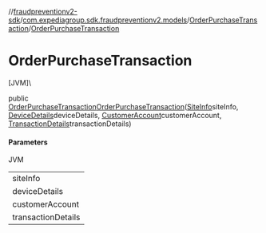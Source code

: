 //[fraudpreventionv2-sdk](../../../index.md)/[com.expediagroup.sdk.fraudpreventionv2.models](../index.md)/[OrderPurchaseTransaction](index.md)/[OrderPurchaseTransaction](-order-purchase-transaction.md)

# OrderPurchaseTransaction

[JVM]\

public [OrderPurchaseTransaction](index.md)[OrderPurchaseTransaction](-order-purchase-transaction.md)([SiteInfo](../-site-info/index.md)siteInfo, [DeviceDetails](../-device-details/index.md)deviceDetails, [CustomerAccount](../-customer-account/index.md)customerAccount, [TransactionDetails](../-transaction-details/index.md)transactionDetails)

#### Parameters

JVM

| |
|---|
| siteInfo |
| deviceDetails |
| customerAccount |
| transactionDetails |
